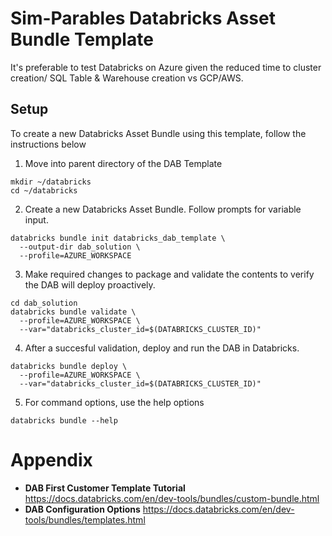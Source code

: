 # Sim-Parables Databricks Asset Bundle Template

It's preferable to test Databricks on Azure given the reduced time to cluster creation/ SQL Table & Warehouse creation vs GCP/AWS.    

## Setup

To create a new Databricks Asset Bundle using this template, follow the instructions below
1. Move into parent directory of the DAB Template
```
mkdir ~/databricks
cd ~/databricks
```

2. Create a new Databricks Asset Bundle. Follow prompts for variable input.
```
databricks bundle init databricks_dab_template \
  --output-dir dab_solution \
  --profile=AZURE_WORKSPACE
```

3. Make required changes to package and validate the contents to verify the DAB will deploy proactively.
```
cd dab_solution
databricks bundle validate \
  --profile=AZURE_WORKSPACE \
  --var="databricks_cluster_id=$(DATABRICKS_CLUSTER_ID)"
```

4. After a succesful validation, deploy and run the DAB in Databricks.
```
databricks bundle deploy \
  --profile=AZURE_WORKSPACE \
  --var="databricks_cluster_id=$(DATABRICKS_CLUSTER_ID)"
```

5. For command options, use the help options
```
databricks bundle --help
```

# Appendix
 - **DAB First Customer Template Tutorial** https://docs.databricks.com/en/dev-tools/bundles/custom-bundle.html
 - **DAB Configuration Options** https://docs.databricks.com/en/dev-tools/bundles/templates.html
